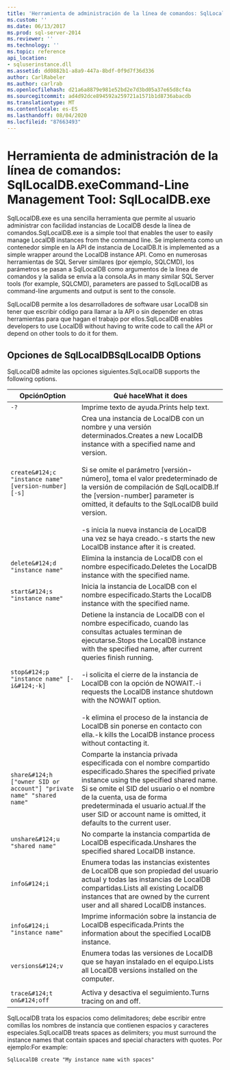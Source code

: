 ```yaml
---
title: 'Herramienta de administración de la línea de comandos: SqlLocalDB.exe | Microsoft Docs'
ms.custom: ''
ms.date: 06/13/2017
ms.prod: sql-server-2014
ms.reviewer: ''
ms.technology: ''
ms.topic: reference
api_location:
- sqluserinstance.dll
ms.assetid: dd0882b1-a8a9-447a-8bdf-0f9d7f36d336
author: CarlRabeler
ms.author: carlrab
ms.openlocfilehash: d21a6a8879e981e52bd2e7d3bd05a37e65d8cf4a
ms.sourcegitcommit: ad4d92dce894592a259721a1571b1d8736abacdb
ms.translationtype: MT
ms.contentlocale: es-ES
ms.lasthandoff: 08/04/2020
ms.locfileid: "87663493"
---
```

# <a name="command-line-management-tool-sqllocaldbexe"></a><span data-ttu-id="abe57-102">Herramienta de administración de la línea de comandos: SqlLocalDB.exe</span><span class="sxs-lookup"><span data-stu-id="abe57-102">Command-Line Management Tool: SqlLocalDB.exe</span></span>
  <span data-ttu-id="abe57-103">SqlLocalDB.exe es una sencilla herramienta que permite al usuario administrar con facilidad instancias de LocalDB desde la línea de comandos.</span><span class="sxs-lookup"><span data-stu-id="abe57-103">SqlLocalDB.exe is a simple tool that enables the user to easily manage LocalDB instances from the command line.</span></span> <span data-ttu-id="abe57-104">Se implementa como un contenedor simple en la API de instancia de LocalDB.</span><span class="sxs-lookup"><span data-stu-id="abe57-104">It is implemented as a simple wrapper around the LocalDB instance API.</span></span> <span data-ttu-id="abe57-105">Como en numerosas herramientas de SQL Server similares (por ejemplo, SQLCMD), los parámetros se pasan a SqlLocalDB como argumentos de la línea de comandos y la salida se envía a la consola.</span><span class="sxs-lookup"><span data-stu-id="abe57-105">As in many similar SQL Server tools (for example, SQLCMD), parameters are passed to SqlLocalDB as command-line arguments and output is sent to the console.</span></span>  
  
 <span data-ttu-id="abe57-106">SqlLocalDB permite a los desarrolladores de software usar LocalDB sin tener que escribir código para llamar a la API o sin depender en otras herramientas para que hagan el trabajo por ellos.</span><span class="sxs-lookup"><span data-stu-id="abe57-106">SqlLocalDB enables developers to use LocalDB without having to write code to call the API or depend on other tools to do it for them.</span></span>  
  
## <a name="sqllocaldb-options"></a><span data-ttu-id="abe57-107">Opciones de SqlLocalDB</span><span class="sxs-lookup"><span data-stu-id="abe57-107">SqlLocalDB Options</span></span>  
 <span data-ttu-id="abe57-108">SqlLocalDB admite las opciones siguientes.</span><span class="sxs-lookup"><span data-stu-id="abe57-108">SqlLocalDB supports the following options.</span></span>  
  
|<span data-ttu-id="abe57-109">Opción</span><span class="sxs-lookup"><span data-stu-id="abe57-109">Option</span></span>|<span data-ttu-id="abe57-110">Qué hace</span><span class="sxs-lookup"><span data-stu-id="abe57-110">What it does</span></span>|  
|------------|------------------|  
|`-?`|<span data-ttu-id="abe57-111">Imprime texto de ayuda.</span><span class="sxs-lookup"><span data-stu-id="abe57-111">Prints help text.</span></span>|  
|`create&#124;c "instance name" [version-number] [-s]`|<span data-ttu-id="abe57-112">Crea una instancia de LocalDB con un nombre y una versión determinados.</span><span class="sxs-lookup"><span data-stu-id="abe57-112">Creates a new LocalDB instance with a specified name and version.</span></span><br /><br /> <span data-ttu-id="abe57-113">Si se omite el parámetro [versión-número], toma el valor predeterminado de la versión de compilación de SqlLocalDB.</span><span class="sxs-lookup"><span data-stu-id="abe57-113">If the [version-number] parameter is omitted, it defaults to the SqlLocalDB build version.</span></span><br /><br /> <span data-ttu-id="abe57-114">-s inicia la nueva instancia de LocalDB una vez se haya creado.</span><span class="sxs-lookup"><span data-stu-id="abe57-114">-s starts the new LocalDB instance after it is created.</span></span>|  
|`delete&#124;d "instance name"`|<span data-ttu-id="abe57-115">Elimina la instancia de LocalDB con el nombre especificado.</span><span class="sxs-lookup"><span data-stu-id="abe57-115">Deletes the LocalDB instance with the specified name.</span></span>|  
|`start&#124;s "instance name"`|<span data-ttu-id="abe57-116">Inicia la instancia de LocalDB con el nombre especificado.</span><span class="sxs-lookup"><span data-stu-id="abe57-116">Starts the LocalDB instance with the specified name.</span></span>|  
|`stop&#124;p "instance name" [-i&#124;-k]`|<span data-ttu-id="abe57-117">Detiene la instancia de LocalDB con el nombre especificado, cuando las consultas actuales terminan de ejecutarse.</span><span class="sxs-lookup"><span data-stu-id="abe57-117">Stops the LocalDB instance with the specified name, after current queries finish running.</span></span><br /><br /> <span data-ttu-id="abe57-118">-i solicita el cierre de la instancia de LocalDB con la opción de NOWAIT.</span><span class="sxs-lookup"><span data-stu-id="abe57-118">-i requests the LocalDB instance shutdown with the NOWAIT option.</span></span><br /><br /> <span data-ttu-id="abe57-119">-k elimina el proceso de la instancia de LocalDB sin ponerse en contacto con ella.</span><span class="sxs-lookup"><span data-stu-id="abe57-119">-k kills the LocalDB instance process without contacting it.</span></span>|  
|`share&#124;h ["owner SID or account"] "private name" "shared name"`|<span data-ttu-id="abe57-120">Comparte la instancia privada especificada con el nombre compartido especificado.</span><span class="sxs-lookup"><span data-stu-id="abe57-120">Shares the specified private instance using the specified shared name.</span></span> <span data-ttu-id="abe57-121">Si se omite el SID del usuario o el nombre de la cuenta, usa de forma predeterminada el usuario actual.</span><span class="sxs-lookup"><span data-stu-id="abe57-121">If the user SID or account name is omitted, it defaults to the current user.</span></span>|  
|`unshare&#124;u "shared name"`|<span data-ttu-id="abe57-122">No comparte la instancia compartida de LocalDB especificada.</span><span class="sxs-lookup"><span data-stu-id="abe57-122">Unshares the specified shared LocalDB instance.</span></span>|  
|`info&#124;i`|<span data-ttu-id="abe57-123">Enumera todas las instancias existentes de LocalDB que son propiedad del usuario actual y todas las instancias de LocalDB compartidas.</span><span class="sxs-lookup"><span data-stu-id="abe57-123">Lists all existing LocalDB instances that are owned by the current user and all shared LocalDB instances.</span></span>|  
|`info&#124;i "instance name"`|<span data-ttu-id="abe57-124">Imprime información sobre la instancia de LocalDB especificada.</span><span class="sxs-lookup"><span data-stu-id="abe57-124">Prints the information about the specified LocalDB instance.</span></span>|  
|`versions&#124;v`|<span data-ttu-id="abe57-125">Enumera todas las versiones de LocalDB que se hayan instalado en el equipo.</span><span class="sxs-lookup"><span data-stu-id="abe57-125">Lists all LocalDB versions installed on the computer.</span></span>|  
|||  
|`trace&#124;t on&#124;off`|<span data-ttu-id="abe57-126">Activa y desactiva el seguimiento.</span><span class="sxs-lookup"><span data-stu-id="abe57-126">Turns tracing on and off.</span></span>|  
  
 <span data-ttu-id="abe57-127">SqlLocalDB trata los espacios como delimitadores; debe escribir entre comillas los nombres de instancia que contienen espacios y caracteres especiales.</span><span class="sxs-lookup"><span data-stu-id="abe57-127">SqlLocalDB treats spaces as delimiters; you must surround the instance names that contain spaces and special characters with quotes.</span></span> <span data-ttu-id="abe57-128">Por ejemplo:</span><span class="sxs-lookup"><span data-stu-id="abe57-128">For example:</span></span>  
  
 `SqlLocalDB create "My instance name with spaces"`  
  
  
